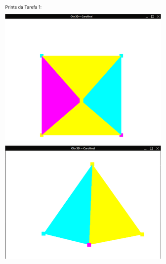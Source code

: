 Prints da Tarefa 1:

![Rotate X](https://github.com/cpprates/ProjetosCG/blob/main/src/Tarefa1/images/TriangleX.png?raw=true)

![Rotate Y](https://github.com/cpprates/ProjetosCG/blob/main/src/Tarefa1/images/TriangleY.png?raw=true)
